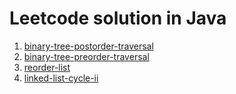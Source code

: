 # Leetcode solution in Java
1. [binary-tree-postorder-traversal](https://github.com/ZhouZehong/leetcode/blob/master/src/BinaryTreePostorderTraversal.java)
2. [binary-tree-preorder-traversal](https://github.com/ZhouZehong/leetcode/blob/master/src/BinaryTreePreorderTraversal.java)
3. [reorder-list](https://github.com/ZhouZehong/leetcode/blob/master/src/ReorderList.java)
4. [linked-list-cycle-ii](https://github.com/ZhouZehong/leetcode/blob/master/src/LinkedListCycleIi.java)
